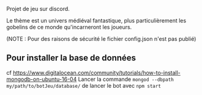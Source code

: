 Projet de jeu sur discord.

Le thème est un univers médiéval fantastique, plus particulièrement les gobelins de ce monde qu'incarneront les joueurs.

(NOTE : Pour des raisons de sécurité le fichier config.json n'est pas publié)


## Pour installer la base de données

cf https://www.digitalocean.com/community/tutorials/how-to-install-mongodb-on-ubuntu-16-04
Lancer la commande `mongod --dbpath my/path/to/botJeu/database/`
de lancer le bot avec `npm start`
